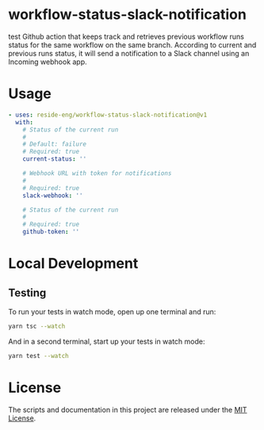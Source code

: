 # workflow-status-slack-notification

test
Github action that keeps track and retrieves previous workflow runs status for the same workflow on the same branch.
According to current and previous runs status, it will send a notification to a Slack channel using an Incoming webhook app.

# Usage

<!-- start usage -->
<!-- Warning: Content between these comments is auto-generated. Do NOT manually edit. -->
```yaml
- uses: reside-eng/workflow-status-slack-notification@v1
  with:
    # Status of the current run
    #
    # Default: failure
    # Required: true
    current-status: ''

    # Webhook URL with token for notifications
    #
    # Required: true
    slack-webhook: ''

    # Status of the current run
    #
    # Required: true
    github-token: ''
```
<!-- end usage -->

# Local Development

## Testing

To run your tests in watch mode, open up one terminal and run:

```sh
yarn tsc --watch
```

And in a second terminal, start up your tests in watch mode:

```sh
yarn test --watch
```

# License

The scripts and documentation in this project are released under the [MIT License](LICENSE).

